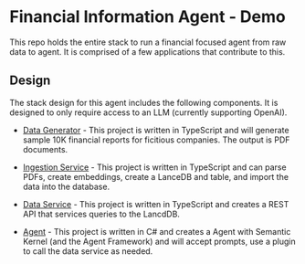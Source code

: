 # Financial Information Agent - Demo

This repo holds the entire stack to run a financial focused agent from raw data to agent.  It is comprised of a few applications that contribute to this.

## Design

The stack design for this agent includes the following components.  It is designed to only require access to an LLM (currently supporting OpenAI).

- [Data Generator](./data-generator/) - This project is written in TypeScript and will generate sample 10K financial reports for ficitious companies.  The output is PDF documents.

- [Ingestion Service](./pdf-ingestion-service/) - This project is written in TypeScript and can parse PDFs, create embeddings, create a LanceDB and table, and import the data into the database.

- [Data Service](./data-service/) - This project is written in TypeScript and creates a REST API that services queries to the LancdDB.

- [Agent](./agent) - This project is written in C# and creates a Agent with Semantic Kernel (and the Agent Framework) and will accept prompts, use a plugin to call the data service as needed.